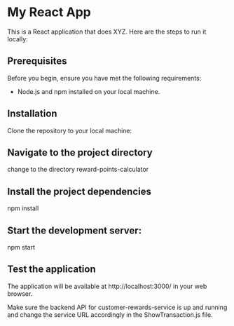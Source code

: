 
# My React App

This is a React application that does XYZ. Here are the steps to run it locally:

## Prerequisites

Before you begin, ensure you have met the following requirements:

- Node.js and npm installed on your local machine.

## Installation

Clone the repository to your local machine:

## Navigate to the project directory

change to the directory reward-points-calculator

## Install the project dependencies

npm install

## Start the development server:

npm start

## Test the application

The application will be available at http://localhost:3000/ in your web browser.

Make sure the backend API for customer-rewards-service is up and running and change the service URL accordingly in the ShowTransaction.js file.

